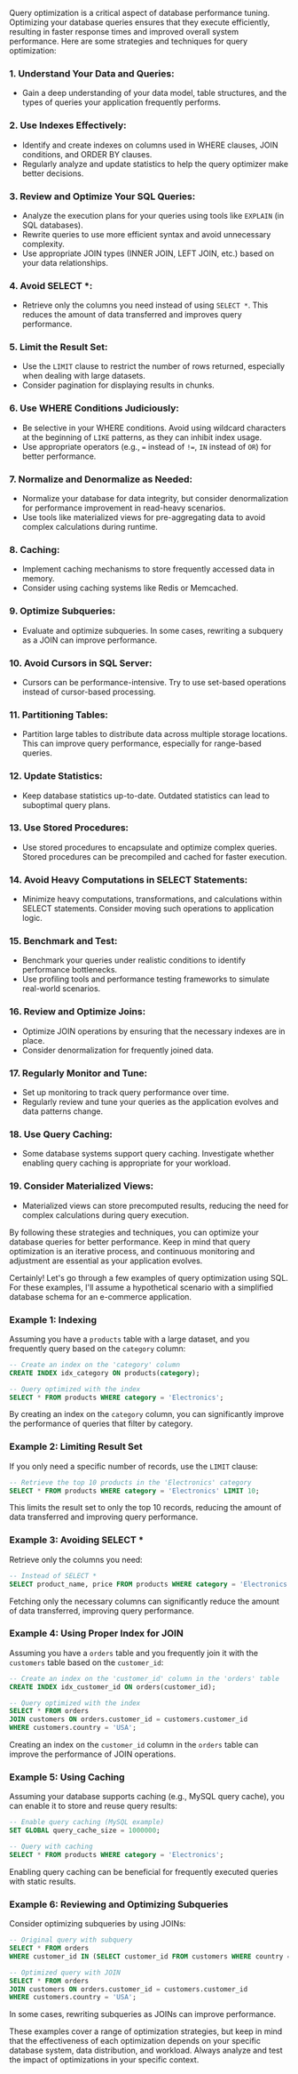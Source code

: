 Query optimization is a critical aspect of database performance tuning. Optimizing your database queries ensures that they execute efficiently, resulting in faster response times and improved overall system performance. Here are some strategies and techniques for query optimization:

### 1. **Understand Your Data and Queries:**

- Gain a deep understanding of your data model, table structures, and the types of queries your application frequently performs.

### 2. **Use Indexes Effectively:**

- Identify and create indexes on columns used in WHERE clauses, JOIN conditions, and ORDER BY clauses.
- Regularly analyze and update statistics to help the query optimizer make better decisions.

### 3. **Review and Optimize Your SQL Queries:**

- Analyze the execution plans for your queries using tools like `EXPLAIN` (in SQL databases).
- Rewrite queries to use more efficient syntax and avoid unnecessary complexity.
- Use appropriate JOIN types (INNER JOIN, LEFT JOIN, etc.) based on your data relationships.

### 4. **Avoid SELECT \*:**

- Retrieve only the columns you need instead of using `SELECT *`. This reduces the amount of data transferred and improves query performance.

### 5. **Limit the Result Set:**

- Use the `LIMIT` clause to restrict the number of rows returned, especially when dealing with large datasets.
- Consider pagination for displaying results in chunks.

### 6. **Use WHERE Conditions Judiciously:**

- Be selective in your WHERE conditions. Avoid using wildcard characters at the beginning of `LIKE` patterns, as they can inhibit index usage.
- Use appropriate operators (e.g., `=` instead of `!=`, `IN` instead of `OR`) for better performance.

### 7. **Normalize and Denormalize as Needed:**

- Normalize your database for data integrity, but consider denormalization for performance improvement in read-heavy scenarios.
- Use tools like materialized views for pre-aggregating data to avoid complex calculations during runtime.

### 8. **Caching:**

- Implement caching mechanisms to store frequently accessed data in memory.
- Consider using caching systems like Redis or Memcached.

### 9. **Optimize Subqueries:**

- Evaluate and optimize subqueries. In some cases, rewriting a subquery as a JOIN can improve performance.

### 10. **Avoid Cursors in SQL Server:**

- Cursors can be performance-intensive. Try to use set-based operations instead of cursor-based processing.

### 11. **Partitioning Tables:**

- Partition large tables to distribute data across multiple storage locations. This can improve query performance, especially for range-based queries.

### 12. **Update Statistics:**

- Keep database statistics up-to-date. Outdated statistics can lead to suboptimal query plans.

### 13. **Use Stored Procedures:**

- Use stored procedures to encapsulate and optimize complex queries. Stored procedures can be precompiled and cached for faster execution.

### 14. **Avoid Heavy Computations in SELECT Statements:**

- Minimize heavy computations, transformations, and calculations within SELECT statements. Consider moving such operations to application logic.

### 15. **Benchmark and Test:**

- Benchmark your queries under realistic conditions to identify performance bottlenecks.
- Use profiling tools and performance testing frameworks to simulate real-world scenarios.

### 16. **Review and Optimize Joins:**

- Optimize JOIN operations by ensuring that the necessary indexes are in place.
- Consider denormalization for frequently joined data.

### 17. **Regularly Monitor and Tune:**

- Set up monitoring to track query performance over time.
- Regularly review and tune your queries as the application evolves and data patterns change.

### 18. **Use Query Caching:**

- Some database systems support query caching. Investigate whether enabling query caching is appropriate for your workload.

### 19. **Consider Materialized Views:**

- Materialized views can store precomputed results, reducing the need for complex calculations during query execution.

By following these strategies and techniques, you can optimize your database queries for better performance. Keep in mind that query optimization is an iterative process, and continuous monitoring and adjustment are essential as your application evolves.

Certainly! Let's go through a few examples of query optimization using SQL. For these examples, I'll assume a hypothetical scenario with a simplified database schema for an e-commerce application.

### Example 1: Indexing

Assuming you have a `products` table with a large dataset, and you frequently query based on the `category` column:

```sql
-- Create an index on the 'category' column
CREATE INDEX idx_category ON products(category);

-- Query optimized with the index
SELECT * FROM products WHERE category = 'Electronics';
```

By creating an index on the `category` column, you can significantly improve the performance of queries that filter by category.

### Example 2: Limiting Result Set

If you only need a specific number of records, use the `LIMIT` clause:

```sql
-- Retrieve the top 10 products in the 'Electronics' category
SELECT * FROM products WHERE category = 'Electronics' LIMIT 10;
```

This limits the result set to only the top 10 records, reducing the amount of data transferred and improving query performance.

### Example 3: Avoiding SELECT *

Retrieve only the columns you need:

```sql
-- Instead of SELECT *
SELECT product_name, price FROM products WHERE category = 'Electronics' LIMIT 10;
```

Fetching only the necessary columns can significantly reduce the amount of data transferred, improving query performance.

### Example 4: Using Proper Index for JOIN

Assuming you have a `orders` table and you frequently join it with the `customers` table based on the `customer_id`:

```sql
-- Create an index on the 'customer_id' column in the 'orders' table
CREATE INDEX idx_customer_id ON orders(customer_id);

-- Query optimized with the index
SELECT * FROM orders
JOIN customers ON orders.customer_id = customers.customer_id
WHERE customers.country = 'USA';
```

Creating an index on the `customer_id` column in the `orders` table can improve the performance of JOIN operations.

### Example 5: Using Caching

Assuming your database supports caching (e.g., MySQL query cache), you can enable it to store and reuse query results:

```sql
-- Enable query caching (MySQL example)
SET GLOBAL query_cache_size = 1000000;

-- Query with caching
SELECT * FROM products WHERE category = 'Electronics';
```

Enabling query caching can be beneficial for frequently executed queries with static results.

### Example 6: Reviewing and Optimizing Subqueries

Consider optimizing subqueries by using JOINs:

```sql
-- Original query with subquery
SELECT * FROM orders
WHERE customer_id IN (SELECT customer_id FROM customers WHERE country = 'USA');

-- Optimized query with JOIN
SELECT * FROM orders
JOIN customers ON orders.customer_id = customers.customer_id
WHERE customers.country = 'USA';
```

In some cases, rewriting subqueries as JOINs can improve performance.

These examples cover a range of optimization strategies, but keep in mind that the effectiveness of each optimization depends on your specific database system, data distribution, and workload. Always analyze and test the impact of optimizations in your specific context.